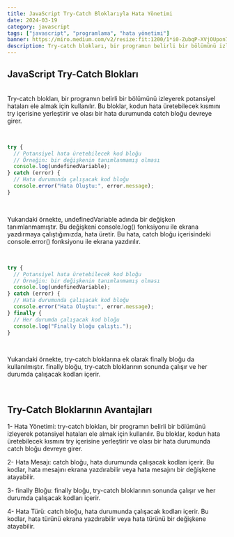```yaml
---
title: JavaScript Try-Catch Bloklarıyla Hata Yönetimi
date: 2024-03-19
category: javascript
tags: ["javascript", "programlama", "hata yönetimi"]
banner: https://miro.medium.com/v2/resize:fit:1200/1*i0-ZubqP-XVjOUpon7SMZA.png
description: Try-catch blokları, bir programın belirli bir bölümünü izleyerek potansiyel hataları ele almak için kullanılır. Bu bloklar, kodun hata üretebilecek kısmını try içerisine yerleştirir ve olası bir hata durumunda catch bloğu devreye girer.
---
```


## JavaScript Try-Catch Blokları
\
Try-catch blokları, bir programın belirli bir bölümünü izleyerek potansiyel hataları ele almak için kullanılır. Bu bloklar, kodun hata üretebilecek kısmını try içerisine yerleştirir ve olası bir hata durumunda catch bloğu devreye girer.

&nbsp;
```javascript
try {
  // Potansiyel hata üretebilecek kod bloğu
  // Örneğin: bir değişkenin tanımlanmamış olması
  console.log(undefinedVariable);
} catch (error) {
  // Hata durumunda çalışacak kod bloğu
  console.error("Hata Oluştu:", error.message);
}
```

&nbsp;

Yukarıdaki örnekte, undefinedVariable adında bir değişken tanımlanmamıştır. Bu değişkeni console.log() fonksiyonu ile ekrana yazdırmaya çalıştığımızda, hata üretir. Bu hata, catch bloğu içerisindeki console.error() fonksiyonu ile ekrana yazdırılır.

&nbsp;

```javascript
try {
  // Potansiyel hata üretebilecek kod bloğu
  // Örneğin: bir değişkenin tanımlanmamış olması
  console.log(undefinedVariable);
} catch (error) {
  // Hata durumunda çalışacak kod bloğu
  console.error("Hata Oluştu:", error.message);
} finally {
  // Her durumda çalışacak kod bloğu
  console.log("Finally bloğu çalıştı.");
}
```

&nbsp;

Yukarıdaki örnekte, try-catch bloklarına ek olarak finally bloğu da kullanılmıştır. finally bloğu, try-catch bloklarının sonunda çalışır ve her durumda çalışacak kodları içerir.

&nbsp;

## Try-Catch Bloklarının Avantajları

1- Hata Yönetimi: try-catch blokları, bir programın belirli bir bölümünü izleyerek potansiyel hataları ele almak için kullanılır. Bu bloklar, kodun hata üretebilecek kısmını try içerisine yerleştirir ve olası bir hata durumunda catch bloğu devreye girer.

2- Hata Mesajı: catch bloğu, hata durumunda çalışacak kodları içerir. Bu kodlar, hata mesajını ekrana yazdırabilir veya hata mesajını bir değişkene atayabilir.

3- finally Bloğu: finally bloğu, try-catch bloklarının sonunda çalışır ve her durumda çalışacak kodları içerir.

4- Hata Türü: catch bloğu, hata durumunda çalışacak kodları içerir. Bu kodlar, hata türünü ekrana yazdırabilir veya hata türünü bir değişkene atayabilir.

